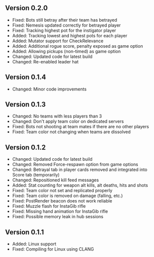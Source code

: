 Version 0.2.0
--------------------------------------
- Fixed: Bots still betray after their team has betrayed
- Fixed: Nemesis updated correctly for betrayed player
- Fixed: Tracking highest pot for the instigator player
- Added: Tracking lowest and highest pots for each player
- Added: Mutator support for CheckRelevance
- Added: Additional rogue score, penalty exposed as game option
- Added: Allowing pickups (non-timed) as game option
- Changed: Updated code for latest build
- Changed: Re-enabled leader hat



Version 0.1.4
--------------------------------------
- Changed: Minor code improvements

Version 0.1.3
--------------------------------------
- Changed: No teams with less players than 3
- Changed: Don't apply team color on dedicated servers
- Fixed: Bots not shooting at team mates if there are no other players
- Fixed: Team color not changing when teams are dissolved

Version 0.1.2
--------------------------------------
- Changed: Updated code for latest build
- Changed: Removed Force-respawn option from game options
- Changed: Betrayal tab in player cards removed and integrated into Score tab (temporarily)
- Changed: Repositioned kill feed messages
- Added: Stat counting for weapon alt kills, alt deaths, hits and shots
- Fixed: Team color not set and replicated properly
- Fixed: Team color is removed on damage (falling, etc.)
- Fixed: PostRender beacon does not work reliable
- Fixed: Muzzle flash for InstaGib rifle
- Fixed: Missing hand animation for InstaGib rifle
- Fixed: Possible memory leak in hub sessions

Version 0.1.1
--------------------------------------
- Added: Linux support
- Fixed: Compiling for Linux using CLANG
